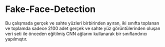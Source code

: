# Fake-Face-Detection
Bu çalışmada gerçek ve sahte yüzleri birbirinden ayıran, iki sınıfta toplanan ve toplamda sadece 2100 adet gerçek ve sahte yüz görüntülerinden oluşan veri seti ile önceden eğitilmiş CNN ağlarını kullanarak bir sınıflandırıcı yapılmıştır.
